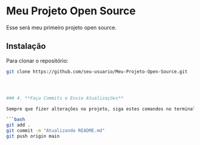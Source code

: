# Meu Projeto Open Source

Esse será meu primeiro projeto open source.

## Instalação

Para clonar o repositório:

```bash
git clone https://github.com/seu-usuario/Meu-Projeto-Open-Source.git




### 4. **Faça Commits e Envie Atualizações**

Sempre que fizer alterações no projeto, siga estes comandos no terminal para enviar suas mudanças para o GitHub:

```bash
git add .
git commit -m "Atualizando README.md"
git push origin main
